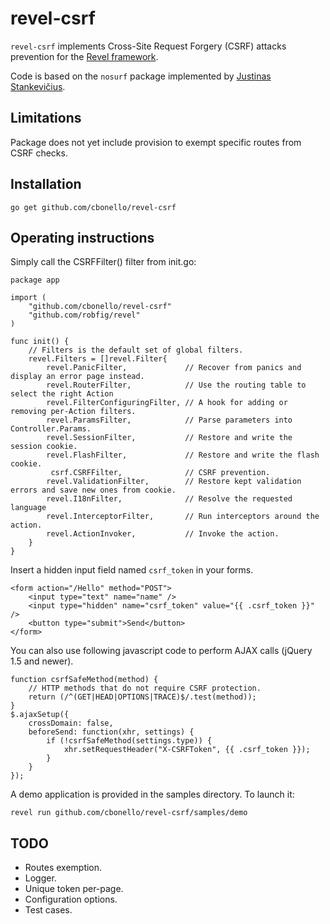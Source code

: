 revel-csrf
==========

`revel-csrf` implements Cross-Site Request Forgery (CSRF) attacks
prevention for the [Revel framework](https://github.com/robfig/revel).

Code is based on the `nosurf` package implemented by
[Justinas Stankevičius](https://github.com/justinas/nosurf).

## Limitations

Package does not yet include provision to exempt specific routes from
CSRF checks.

## Installation

    go get github.com/cbonello/revel-csrf

## Operating instructions

Simply call the CSRFFilter() filter from init.go:   

    package app

    import (
        "github.com/cbonello/revel-csrf"
        "github.com/robfig/revel"
    )

    func init() {
	    // Filters is the default set of global filters.
	    revel.Filters = []revel.Filter{
		    revel.PanicFilter,             // Recover from panics and display an error page instead.
		    revel.RouterFilter,            // Use the routing table to select the right Action
		    revel.FilterConfiguringFilter, // A hook for adding or removing per-Action filters.
		    revel.ParamsFilter,            // Parse parameters into Controller.Params.
		    revel.SessionFilter,           // Restore and write the session cookie.
		    revel.FlashFilter,             // Restore and write the flash cookie.
		     csrf.CSRFFilter,              // CSRF prevention.
		    revel.ValidationFilter,        // Restore kept validation errors and save new ones from cookie.
		    revel.I18nFilter,              // Resolve the requested language
		    revel.InterceptorFilter,       // Run interceptors around the action.
		    revel.ActionInvoker,           // Invoke the action.
	    }
    }

Insert a hidden input field named `csrf_token` in your forms.

    <form action="/Hello" method="POST">
        <input type="text" name="name" />
        <input type="hidden" name="csrf_token" value="{{ .csrf_token }}" />
        <button type="submit">Send</button>
    </form>

You can also use following javascript code to perform AJAX calls (jQuery 1.5 and newer).

    function csrfSafeMethod(method) {
        // HTTP methods that do not require CSRF protection.
        return (/^(GET|HEAD|OPTIONS|TRACE)$/.test(method));
    }
    $.ajaxSetup({
        crossDomain: false,
        beforeSend: function(xhr, settings) {
            if (!csrfSafeMethod(settings.type)) {
                xhr.setRequestHeader("X-CSRFToken", {{ .csrf_token }});
            }
        }
    });

A demo application is provided in the samples directory. To launch it:

    revel run github.com/cbonello/revel-csrf/samples/demo

## TODO

* Routes exemption.
* Logger.
* Unique token per-page.
* Configuration options.
* Test cases.
